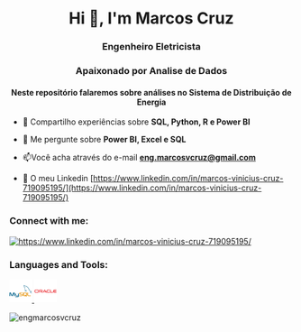 <h1 align="center">Hi 👋, I'm Marcos Cruz</h1>
<h3 align="center">Engenheiro Eletricista</h3>
<h3 align="center">Apaixonado por Analise de Dados</h3>
<h4 align="center">Neste repositório falaremos sobre análises no Sistema de Distribuição de Energia</h4>


- 🌱 Compartilho experiências sobre **SQL, Python, R e Power BI**

- 💬 Me pergunte sobre **Power BI, Excel e SQL**

- 📫Você acha através do e-mail **eng.marcosvcruz@gmail.com**

- 📄 O meu Linkedin [https://www.linkedin.com/in/marcos-vinicius-cruz-719095195/](https://www.linkedin.com/in/marcos-vinicius-cruz-719095195/)

<h3 align="left">Connect with me:</h3>
<p align="left">
<a href="https://linkedin.com/in/https://www.linkedin.com/in/marcos-vinicius-cruz-719095195/" target="blank"><img align="center" src="https://raw.githubusercontent.com/rahuldkjain/github-profile-readme-generator/master/src/images/icons/Social/linked-in-alt.svg" alt="https://www.linkedin.com/in/marcos-vinicius-cruz-719095195/" height="30" width="40" /></a>
</p>

<h3 align="left">Languages and Tools:</h3>
<p align="left"> <a href="https://www.mysql.com/" target="_blank" rel="noreferrer"> <img src="https://raw.githubusercontent.com/devicons/devicon/master/icons/mysql/mysql-original-wordmark.svg" alt="mysql" width="40" height="40"/> </a> <a href="https://www.oracle.com/" target="_blank" rel="noreferrer"> <img src="https://raw.githubusercontent.com/devicons/devicon/master/icons/oracle/oracle-original.svg" alt="oracle" width="40" height="40"/> </a> </p>

<p><img align="center" src="https://github-readme-stats.vercel.app/api/top-langs?username=engmarcosvcruz&show_icons=true&locale=en&layout=compact" alt="engmarcosvcruz" /></p>
